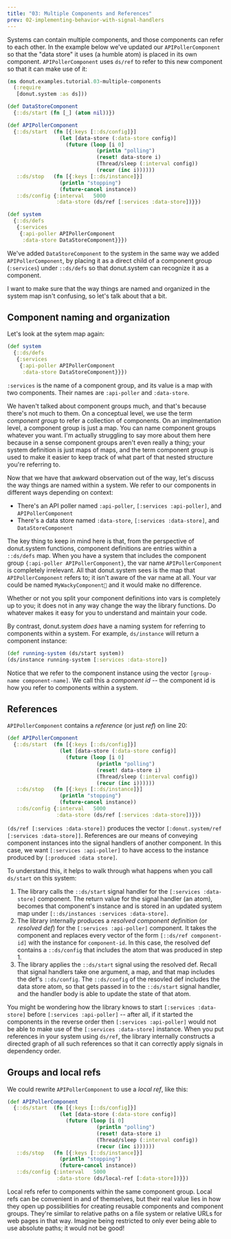 ```yaml
---
title: "03: Multiple Components and References"
prev: 02-implementing-behavior-with-signal-handlers
---
```


Systems can contain multiple components, and those components can refer to each
other. In the example below we've updated our `APIPollerComponent` so that the
"data store" it uses (a humble atom) is placed in its own component.
`APIPollerComponent` uses `ds/ref` to refer to this new component so that it can
make use of it:

``` clojure {linenos=table,filename="dev/donut/examples/tutorial/03_multiple_components.clj"}
(ns donut.examples.tutorial.03-multiple-components
  (:require
   [donut.system :as ds]))

(def DataStoreComponent
  {::ds/start (fn [_] (atom nil))})

(def APIPollerComponent
  {::ds/start  (fn [{:keys [::ds/config]}]
                 (let [data-store (:data-store config)]
                   (future (loop [i 0]
                             (println "polling")
                             (reset! data-store i)
                             (Thread/sleep (:interval config))
                             (recur (inc i))))))
   ::ds/stop   (fn [{:keys [::ds/instance]}]
                 (println "stopping")
                 (future-cancel instance))
   ::ds/config {:interval   5000
                :data-store (ds/ref [:services :data-store])}})

(def system
  {::ds/defs
   {:services
    {:api-poller APIPollerComponent
     :data-store DataStoreComponent}}})
```

We've added `DataStoreComponent` to the system in the same way we added
`APIPollerComponent`, by placing it as a direct child of a component group
(`:services`) under `::ds/defs` so that donut.system can recognize it as a
component.

I want to make sure that the way things are named and organized in the system
map isn't confusing, so let's talk about that a bit.

## Component naming and organization

Let's look at the sytem map again:

``` clojure {linenos=table,linenostart=22,filename="dev/donut/examples/tutorial/03_multiple_components.clj"}
(def system
  {::ds/defs
   {:services
    {:api-poller APIPollerComponent
     :data-store DataStoreComponent}}})
```

`:services` is the name of a component group, and its value is a map with two
components. Their names are `:api-poller` and `:data-store`.

We haven't talked about component groups much, and that's because there's not
much to them. On a conceptual level, we use the term _component group_ to refer
a collection of components. On an implmentation level, a component group is just
a map. You can name component groups whatever you want. I'm actually struggling
to say more about them here because in a sense component groups aren't even
really a thing; your system definition is just maps of maps, and the term
component group is used to make it easier to keep track of what part of that
nested structure you're referring to.

Now that we have that awkward observation out of the way, let's discuss the way
things are named within a system. We refer to our components in different ways
depending on context:

* There's an API poller named `:api-poller`, `[:services :api-poller]`, and
  `APIPollerComponent`
* There's a data store named `:data-store`, `[:services :data-store]`, and
  `DataStoreComponent`

The key thing to keep in mind here is that, from the perspective of donut.system
functions, component definitions are entries within a `::ds/defs` map. When you
have a system that includes the component group `{:api-poller
APIPollerComponent}`, the var name `APIPollerComponent` is completely
irrelevant. All that donut.system sees is the map that `APIPollerComponent`
refers to; it isn't aware of the var name at all. Your var could be named
`MyWackyComponent🤪` and it would make no difference.

Whether or not you split your component definitions into vars is completely up
to you; it does not in any way change the way the library functions. Do whatever
makes it easy for you to understand and maintain your code.

By contrast, donut.system _does_ have a naming system for referring to
components within a system. For example, `ds/instance` will return a component
instance:

```clojure
(def running-system (ds/start system))
(ds/instance running-system [:services :data-store])
```

Notice that we refer to the component instance using the vector `[group-name
component-name]`. We call this a _component id_ -- the component id is how you
refer to components within a system.

## References

`APIPollerComponent` contains a _reference_ (or just _ref_) on line 20:

``` clojure {linenos=table,linenostart=8,filename="dev/donut/examples/tutorial/03_multiple_components.clj",hl_lines=[13]}
(def APIPollerComponent
  {::ds/start  (fn [{:keys [::ds/config]}]
                 (let [data-store (:data-store config)]
                   (future (loop [i 0]
                             (println "polling")
                             (reset! data-store i)
                             (Thread/sleep (:interval config))
                             (recur (inc i))))))
   ::ds/stop   (fn [{:keys [::ds/instance]}]
                 (println "stopping")
                 (future-cancel instance))
   ::ds/config {:interval   5000
                :data-store (ds/ref [:services :data-store])}})
```

`(ds/ref [:services :data-store])` produces the vector `[:donut.system/ref
[:services :data-store]]`. References are our means of conveying component
instances into the signal handlers of another component. In this case, we want
`[:services :api-poller]` to have access to the instance produced by `[:produced
:data store]`.

To understand this, it helps to walk through what happens when you call
`ds/start` on this system:

1. The library calls the `::ds/start` signal handler for the `[:services
   :data-store]` component. The return value for the signal handler (an atom),
   becomes that component's instance and is stored in an updated system map
   under `[::ds/instances :services :data-store]`.
2. The library internally produces a _resolved component definition_ (or
   _resolved def_) for the `[:services :api-poller]` component. It takes the
   component and replaces every vector of the form `[::ds/ref component-id]`
   with the instance for `component-id`. In this case, the resolved def contains
   a `::ds/config` that includes the atom that was produced in step 1.
3. The library applies the `::ds/start` signal using the resolved def. Recall
   that signal handlers take one argument, a map, and that map includes the
   def's `::ds/config`. The `::ds/config` of the resovled def includes the data
   store atom, so that gets passed in to the `::ds/start` signal handler, and
   the handler body is able to update the state of that atom.

You might be wondering how the library knows to start `[:services :data-store]`
before `[:services :api-poller]` -- after all, if it started the components in
the reverse order then `[:services :api-poller]` would not be able to make use
of the `[:services :data-store]` instance. When you put references in your
system using `ds/ref`, the library internally constructs a directed graph of all
such references so that it can correctly apply signals in dependency order.

## Groups and local refs

We could rewrite `APIPollerComponent` to use a _local ref_, like this:

``` clojure {linenos=table,linenostart=8,filename="dev/donut/examples/tutorial/03_multiple_components.clj",hl_lines=[13]}
(def APIPollerComponent
  {::ds/start  (fn [{:keys [::ds/config]}]
                 (let [data-store (:data-store config)]
                   (future (loop [i 0]
                             (println "polling")
                             (reset! data-store i)
                             (Thread/sleep (:interval config))
                             (recur (inc i))))))
   ::ds/stop   (fn [{:keys [::ds/instance]}]
                 (println "stopping")
                 (future-cancel instance))
   ::ds/config {:interval   5000
                :data-store (ds/local-ref [:data-store])}})
```

Local refs refer to components within the same component group. Local refs can
be convenient in and of themselves, but their real value lies in how they open
up possibilities for creating reusable components and component groups. They're
similar to relative paths on a file system or relative URLs for web pages in
that way. Imagine being restricted to only ever being able to use absolute
paths; it would not be good!
